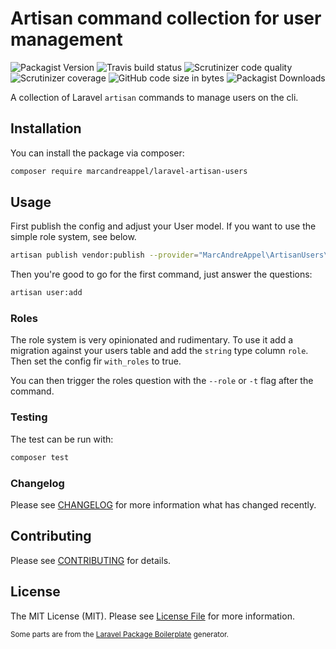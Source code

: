 # Artisan command collection for user management

![Packagist Version](https://img.shields.io/packagist/v/marcandreappel/laravel-artisan-users?logo=composer&style=for-the-badge)
![Travis build status](https://img.shields.io/travis/marcandreappel/laravel-artisan-users?logo=travis-ci&logoColor=%23fff&style=for-the-badge)
![Scrutinizer code quality](https://img.shields.io/scrutinizer/quality/g/marcandreappel/laravel-artisan-users/main?logo=scrutinizer&style=for-the-badge)
![Scrutinizer coverage](https://img.shields.io/scrutinizer/coverage/g/marcandreappel/laravel-artisan-users/main?logo=scrutinizer&style=for-the-badge)
![GitHub code size in bytes](https://img.shields.io/github/languages/code-size/marcandreappel/laravel-artisan-users?logo=github&style=for-the-badge)
![Packagist Downloads](https://img.shields.io/packagist/dt/marcandreappel/laravel-artisan-users?logo=laravel&logoColor=%23fff&style=for-the-badge)

A collection of Laravel `artisan` commands to manage users on the cli.

## Installation

You can install the package via composer:

```bash
composer require marcandreappel/laravel-artisan-users
```

## Usage

First publish the config and adjust your User model. If you want to use the simple role system, see below. 

```bash
artisan publish vendor:publish --provider="MarcAndreAppel\ArtisanUsers\ArtisanUsersServiceProvider" --tag="config"
```

Then you're good to go for the first command, just answer the questions:

```sh
artisan user:add
```

### Roles

The role system is very opinionated and rudimentary. To use it add a migration against your users table and add the `string` type column `role`. Then set the config fir `with_roles` to true.

You can then trigger the roles question with the `--role` or `-t` flag after the command.


### Testing

The test can be run with:

```bash
composer test
```

### Changelog

Please see [CHANGELOG](CHANGELOG.md) for more information what has changed recently.

## Contributing

Please see [CONTRIBUTING](CONTRIBUTING.md) for details.

## License

The MIT License (MIT). Please see [License File](LICENSE.md) for more information.

<small>Some parts are from the [Laravel Package Boilerplate](https://laravelpackageboilerplate.com) generator.</small>

